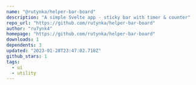 ```yaml
---
name: "@rutynka/helper-bar-board"
description: "A simple Svelte app - sticky bar with timer & counter"
repo_url: "https://github.com/rutynka/helper-bar-board"
author: "ru7ynk4"
homepage: "https://github.com/rutynka/helper-bar-board"
downloads: 1
dependents: 3
updated: "2023-01-28T23:47:02.718Z"
github_stars: 1
tags: 
  - ui
  - utility
---
```


